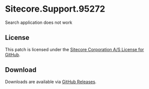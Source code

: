 # Sitecore.Support.95272
Search application does not work

## License  
This patch is licensed under the [Sitecore Corporation A/S License for GitHub](https://github.com/sitecoresupport/Sitecore.Support.95272/blob/master/LICENSE).  

## Download  
Downloads are available via [GitHub Releases](https://github.com/sitecoresupport/Sitecore.Support.95272/releases).  
